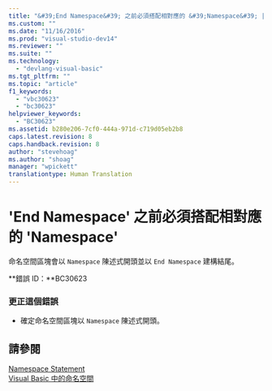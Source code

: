 ```yaml
---
title: "&#39;End Namespace&#39; 之前必須搭配相對應的 &#39;Namespace&#39; | Microsoft Docs"
ms.custom: ""
ms.date: "11/16/2016"
ms.prod: "visual-studio-dev14"
ms.reviewer: ""
ms.suite: ""
ms.technology: 
  - "devlang-visual-basic"
ms.tgt_pltfrm: ""
ms.topic: "article"
f1_keywords: 
  - "vbc30623"
  - "bc30623"
helpviewer_keywords: 
  - "BC30623"
ms.assetid: b280e206-7cf0-444a-971d-c719d05eb2b8
caps.latest.revision: 8
caps.handback.revision: 8
author: "stevehoag"
ms.author: "shoag"
manager: "wpickett"
translationtype: Human Translation
---
```

# &#39;End Namespace&#39; 之前必須搭配相對應的 &#39;Namespace&#39;
命名空間區塊會以 `Namespace` 陳述式開頭並以 `End Namespace` 建構結尾。  
  
 **錯誤 ID：**BC30623  
  
### 更正這個錯誤  
  
-   確定命名空間區塊以 `Namespace` 陳述式開頭。  
  
## 請參閱  
 [Namespace Statement](../../visual-basic/language-reference/statements/namespace-statement.md)   
 [Visual Basic 中的命名空間](../../visual-basic/programming-guide/program-structure/namespaces.md)
